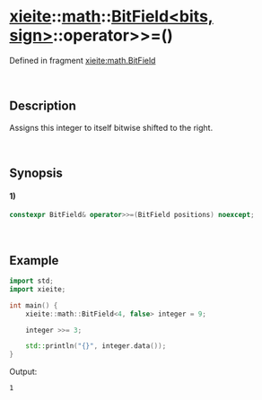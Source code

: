 # [xieite](../../../../../xieite.md)\:\:[math](../../../../../math.md)\:\:[BitField<bits, sign>](../../../../bit_field.md)\:\:operator\>\>=\(\)
Defined in fragment [xieite:math.BitField](../../../../../../../src/math/bit_field.cpp)

&nbsp;

## Description
Assigns this integer to itself bitwise shifted to the right.

&nbsp;

## Synopsis
#### 1)
```cpp
constexpr BitField& operator>>=(BitField positions) noexcept;
```

&nbsp;

## Example
```cpp
import std;
import xieite;

int main() {
    xieite::math::BitField<4, false> integer = 9;

    integer >>= 3;

    std::println("{}", integer.data());
}
```
Output:
```
1
```

